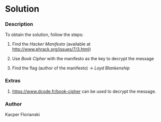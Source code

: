 # Solution

### Description

To obtain the solution, follow the steps:

1. Find the *Hacker Manifesto* (available at http://www.phrack.org/issues/7/3.html)

2. Use *Book Cipher* with the manifesto as the key to decrypt the message

3. Find the flag (author of the manifesto) -> *Loyd Blankenship*

### Extras

1. https://www.dcode.fr/book-cipher can be used to decrypt the message.

### Author

Kacper Florianski
